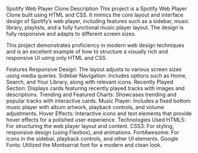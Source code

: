 
Spotify Web Player Clone
Description
This project is a Spotify Web Player Clone built using HTML and CSS. It mimics the core layout and interface design of Spotify’s web player, including features such as a sidebar, music library, playlists, and a fully functional music player layout. The design is fully responsive and adapts to different screen sizes.

This project demonstrates proficiency in modern web design techniques and is an excellent example of how to structure a visually rich and responsive UI using only HTML and CSS.

Features
Responsive Design: The layout adjusts to various screen sizes using media queries.
Sidebar Navigation: Includes options such as Home, Search, and Your Library, along with relevant icons.
Recently Played Section: Displays cards featuring recently played tracks with images and descriptions.
Trending and Featured Charts: Showcases trending and popular tracks with interactive cards.
Music Player: Includes a fixed bottom music player with album artwork, playback controls, and volume adjustments.
Hover Effects: Interactive icons and text elements that provide hover effects for a polished user experience.
Technologies Used
HTML5: For structuring the web player layout and content.
CSS3: For styling, responsive design (using Flexbox), and animations.
FontAwesome: For icons in the sidebar, playback controls, and other UI elements.
Google Fonts: Utilized the Montserrat font for a modern and clean look.
